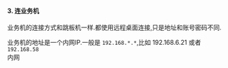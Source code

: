 
#### 3. 连业务机
业务机的连接方式和跳板机一样.都使用远程桌面连接,只是地址和账号密码不同.

业务机的地址是一个内网IP.一般是 `192.168.*.*`,比如 192.168.6.21 或者 `192.168.58`  
内网


